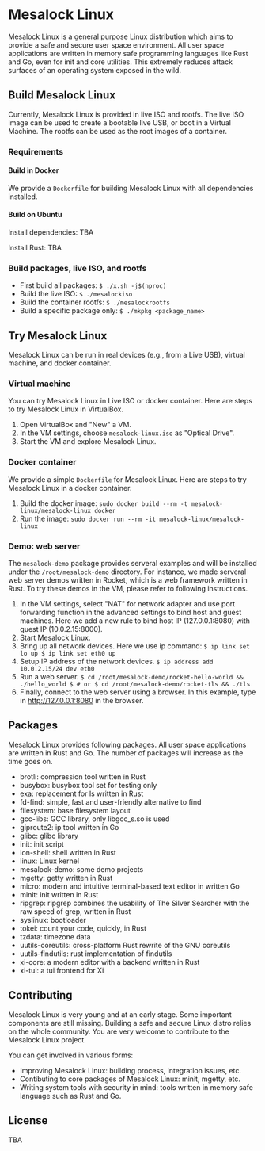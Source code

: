# Mesalock Linux

Mesalock Linux is a general purpose Linux distribution which aims to provide a
safe and secure user space environment. All user space applications are written
in memory safe programming languages like Rust and Go, even for init and core
utilities. This extremely reduces attack surfaces of an operating system
exposed in the wild.

## Build Mesalock Linux

Currently, Mesalock Linux is provided in live ISO and rootfs. The live ISO image
can be used to create a bootable live USB, or boot in a Virtual Machine. The
rootfs can be used as the root images of a container.

### Requirements

#### Build in Docker

We provide a `Dockerfile` for building Mesalock Linux with all dependencies
installed.

#### Build on Ubuntu

Install dependencies: TBA

Install Rust: TBA

### Build packages, live ISO, and rootfs

  - First build all packages: `$ ./x.sh -j$(nproc)`
  - Build the live ISO: `$ ./mesalockiso`
  - Build the container rootfs: `$ ./mesalockrootfs`
  - Build a specific package only: `$ ./mkpkg <package_name>`

## Try Mesalock Linux

Mesalock Linux can be run in real devices (e.g., from a Live USB), virtual
machine, and docker container.

### Virtual machine

You can try Mesalock Linux in Live ISO or docker container. Here are steps to
try Mesalock Linux in VirtualBox.

  1. Open VirtualBox and "New" a VM.
  2. In the VM settings, choose `mesalock-linux.iso` as "Optical Drive".
  3. Start the VM and explore Mesalock Linux.

### Docker container

We provide a simple `Dockerfile` for Mesalock Linux. Here are steps to try
Mesalock Linux in a docker container.

  1. Build the docker image: `sudo docker build --rm -t mesalock-linux/mesalock-linux docker`
  2. Run the image: `sudo docker run --rm -it mesalock-linux/mesalock-linux`

### Demo: web server

The `mesalock-demo` package provides serveral examples and will be installed
under the `/root/mesalock-demo` directory. For instance, we made serveral
web server demos written in Rocket, which is a web framework written in Rust.
To try these demos in the VM, please refer to following instructions.

  1. In the VM settings, select "NAT" for network adapter and use port
     forwarding function in the advanced settings to bind host and guest
     machines. Here we add a new rule to bind host IP (127.0.0.1:8080) with
     guest IP (10.0.2.15:8000).
  2. Start Mesalock Linux.
  3. Bring up all network devices. Here we use ip command:
    ```
    $ ip link set lo up
    $ ip link set eth0 up
    ```
  4. Setup IP address of the network devices.
    ```
    $ ip address add 10.0.2.15/24 dev eth0
    ```
  5. Run a web server.
    ```
    $ cd /root/mesalock-demo/rocket-hello-world && ./hello_world
    $ # or
    $ cd /root/mesalock-demo/rocket-tls && ./tls
    ```
  6. Finally, connect to the web server using a browser. In this example, type
     in http://127.0.0.1:8080 in the browser.

## Packages

Mesalock Linux provides following packages. All user space applications are
written in Rust and Go. The number of packages will increase as the time goes
on.

  - brotli: compression tool written in Rust
  - busybox: busybox tool set for testing only
  - exa: replacement for ls written in Rust
  - fd-find: simple, fast and user-friendly alternative to find
  - filesystem: base filesystem layout
  - gcc-libs: GCC library, only libgcc_s.so is used
  - giproute2: ip tool written in Go
  - glibc: glibc library
  - init: init script
  - ion-shell: shell written in Rust
  - linux: Linux kernel
  - mesalock-demo: some demo projects
  - mgetty: getty written in Rust
  - micro: modern and intuitive terminal-based text editor in written Go
  - minit: init written in Rust
  - ripgrep: ripgrep combines the usability of The Silver Searcher with the raw
    speed of grep, written in Rust
  - syslinux: bootloader
  - tokei: count your code, quickly, in Rust
  - tzdata: timezone data
  - uutils-coreutils: cross-platform Rust rewrite of the GNU coreutils
  - uutils-findutils: rust implementation of findutils
  - xi-core: a modern editor with a backend written in Rust
  - xi-tui: a tui frontend for Xi

## Contributing

Mesalock Linux is very young and at an early stage. Some important components
are still missing. Building a safe and secure Linux distro relies on the whole
community. You are very welcome to contribute to the Mesalock Linux project.

You can get involved in various forms:

  - Improving Mesalock Linux: building process, integration issues, etc.
  - Contibuting to core packages of Mesalock Linux: minit, mgetty, etc.
  - Writing system tools with security in mind: tools written in memory safe
    language such as Rust and Go.

## License
TBA
